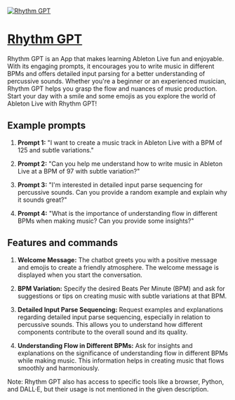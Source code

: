 [![Rhythm GPT](https://files.oaiusercontent.com/file-ukl8w70cELUpBobiWYAOzWgZ?se=2123-10-17T16%3A19%3A27Z&sp=r&sv=2021-08-06&sr=b&rscc=max-age%3D31536000%2C%20immutable&rscd=attachment%3B%20filename%3De5c60390-70a7-43ac-b125-1608ddd51960.png&sig=KmlITK4tSA96o%2BB9vjTHKXJsPhrACJLHH%2Bu1cQZnBcw%3D)](https://chat.openai.com/g/g-FeofNC9d2-rhythm-gpt)

# [Rhythm GPT](https://chat.openai.com/g/g-FeofNC9d2-rhythm-gpt)

Rhythm GPT is an App that makes learning Ableton Live fun and enjoyable. With its engaging prompts, it encourages you to write music in different BPMs and offers detailed input parsing for a better understanding of percussive sounds. Whether you're a beginner or an experienced musician, Rhythm GPT helps you grasp the flow and nuances of music production. Start your day with a smile and some emojis as you explore the world of Ableton Live with Rhythm GPT!

## Example prompts

1. **Prompt 1:** "I want to create a music track in Ableton Live with a BPM of 125 and subtle variations."

2. **Prompt 2:** "Can you help me understand how to write music in Ableton Live at a BPM of 97 with subtle variation?"

3. **Prompt 3:** "I'm interested in detailed input parse sequencing for percussive sounds. Can you provide a random example and explain why it sounds great?"

4. **Prompt 4:** "What is the importance of understanding flow in different BPMs when making music? Can you provide some insights?"

## Features and commands

1. **Welcome Message:** The chatbot greets you with a positive message and emojis to create a friendly atmosphere. The welcome message is displayed when you start the conversation.

2. **BPM Variation:** Specify the desired Beats Per Minute (BPM) and ask for suggestions or tips on creating music with subtle variations at that BPM.

3. **Detailed Input Parse Sequencing:** Request examples and explanations regarding detailed input parse sequencing, especially in relation to percussive sounds. This allows you to understand how different components contribute to the overall sound and its quality.

4. **Understanding Flow in Different BPMs:** Ask for insights and explanations on the significance of understanding flow in different BPMs while making music. This information helps in creating music that flows smoothly and harmoniously.

Note: Rhythm GPT also has access to specific tools like a browser, Python, and DALL·E, but their usage is not mentioned in the given description.